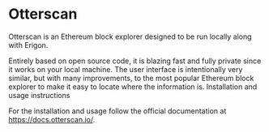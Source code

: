 # Otterscan

Otterscan is an Ethereum block explorer designed to be run locally along with Erigon.

Entirely based on open source code, it is blazing fast and fully private since it works on your local machine. The user interface is intentionally very similar, but with many improvements, to the most popular Ethereum block explorer to make it easy to locate where the information is.
Installation and usage instructions

For the installation and usage follow the official documentation at <https://docs.otterscan.io/>.